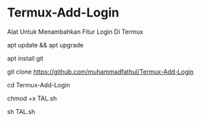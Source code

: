 # Termux-Add-Login
Alat Untuk Menambahkan Fitur Login Di Termux

apt update && apt upgrade

apt install git

git clone https://github.com/muhammadfathul/Termux-Add-Login

cd Termux-Add-Login

chmod +x TAL.sh

sh TAL.sh

